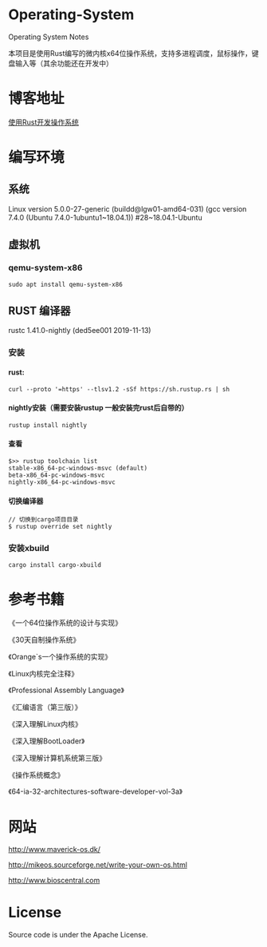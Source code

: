 # Operating-System
Operating System Notes

本项目是使用Rust编写的微内核x64位操作系统，支持多进程调度，鼠标操作，键盘输入等（其余功能还在开发中）

# 博客地址

[使用Rust开发操作系统](https://blog.csdn.net/qq_41698827)


# 编写环境
## 系统
Linux version 5.0.0-27-generic (buildd@lgw01-amd64-031) (gcc version 7.4.0 (Ubuntu 7.4.0-1ubuntu1~18.04.1)) #28~18.04.1-Ubuntu

## 虚拟机
### qemu-system-x86

```
sudo apt install qemu-system-x86
```

## RUST 编译器
rustc 1.41.0-nightly (ded5ee001 2019-11-13)

### 安装

#### rust:

```
curl --proto '=https' --tlsv1.2 -sSf https://sh.rustup.rs | sh
```

#### nightly安装（需要安装rustup 一般安装完rust后自带的）
```
rustup install nightly
```

#### 查看
```
$>> rustup toolchain list
stable-x86_64-pc-windows-msvc (default)
beta-x86_64-pc-windows-msvc
nightly-x86_64-pc-windows-msvc
```

#### 切换编译器
```
// 切换到cargo项目目录
$ rustup override set nightly
```

### 安装xbuild

```
cargo install cargo-xbuild
```



# 参考书籍

《一个64位操作系统的设计与实现》

《30天自制操作系统》

《Orange\`s一个操作系统的实现》

《Linux内核完全注释》

《Professional Assembly Language》

《汇编语言（第三版）》

《深入理解Linux内核》

《深入理解BootLoader》

《深入理解计算机系统第三版》

《操作系统概念》

《64-ia-32-architectures-software-developer-vol-3a》

# 网站

http://www.maverick-os.dk/

http://mikeos.sourceforge.net/write-your-own-os.html

http://www.bioscentral.com

# License
Source code  is under the Apache License.
